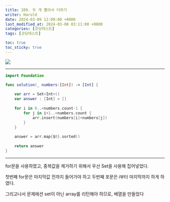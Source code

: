 ```yaml
---
title: 209. 두 개 뽑아서 더하기
writer: Harold
date: 2024-03-09 12:09:00 +0800
last_modified_at: 2024-03-08 03:11:00 +0800
categories: [코딩테스트]
tags: [코딩테스트]

toc: true
toc_sticky: true
---
```

![](https://velog.velcdn.com/images/haroldfromk/post/2a704988-4cdc-4218-9b4f-1235aab390fe/image.png)

---
```swift
import Foundation

func solution(_ numbers:[Int]) -> [Int] {
    
    var arr = Set<Int>()
    var answer : [Int] = []
    
    for i in 0..<numbers.count-1 {
        for j in i+1..<numbers.count {
            arr.insert(numbers[i]+numbers[j])
        }
    }
    
    answer = arr.map{$0}.sorted()
    
    return answer
}
```
---

for문을 사용하였고, 중복값을 제거하기 위해서 우선 Set을 사용해 집어넣었다.

첫번째 for문은 마지막값 전까지 들어가야 하고 두번째 포문은 i부터 마지막까지 하게 하였다.

그리고나서 문제에션 set이 아닌 array를 리턴해야 하므로, 배열을 만들었다